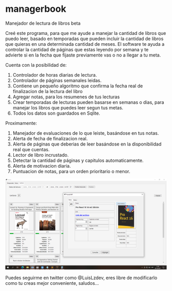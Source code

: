 # managerbook
Manejador de lectura de libros beta

Creé este programa, para que me ayude a manejar la cantidad de libros que puedo leer, basado en temporadas que pueden incluir la cantidad de libros que quieras en una determinada cantidad de meses. El software te ayuda a controlar la cantidad de páginas que estas leyendo por semana y te advierte si en la fecha que fijaste previamente vas o no a llegar a tu meta.

Cuenta con la posibilidad de:
1. Controlador de horas diarias de lectura.
2. Controlador de páginas semanales leidas.
3. Contiene un pequeño algoritmo que confirma la fecha real de finalizacion de la lectura del libro
4. Agregar notas, para los resumenes de tus lecturas
5. Crear temporadas de lecturas pueden basarse en semanas o dias, para manejar los libros que puedes leer segun tus metas.
6. Todos los datos son guardados en Sqlite.

Proximamente:
1. Manejador de evaluaciones de lo que leiste, basándose en tus notas.
2. Alerta de fecha de finalizacion real.
3. Alerta de páginas que deberias de leer basándose en la disponibilidad real que cuentas.
4. Lector de libro incrustado.
5. Detectar la cantidad de páginas y capitulos automaticamente.
6. Alerta de motivacion diaria.
7. Puntuacion de notas, para un orden prioritario o menor.

![Previo](https://raw.githubusercontent.com/luislozad/managerbook/master/manager_book.png)

Puedes seguirme en twitter como @LuisLzdev, eres libre de modificarlo como tu creas mejor conveniente, saludos...
